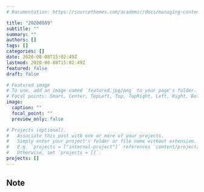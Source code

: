 ```yaml
---
# Documentation: https://sourcethemes.com/academic/docs/managing-content/

title: "20200809"
subtitle: ""
summary: ""
authors: []
tags: []
categories: []
date: 2020-08-08T15:02:49Z
lastmod: 2020-08-08T15:02:49Z
featured: false
draft: false

# Featured image
# To use, add an image named `featured.jpg/png` to your page's folder.
# Focal points: Smart, Center, TopLeft, Top, TopRight, Left, Right, BottomLeft, Bottom, BottomRight.
image:
  caption: ""
  focal_point: ""
  preview_only: false

# Projects (optional).
#   Associate this post with one or more of your projects.
#   Simply enter your project's folder or file name without extension.
#   E.g. `projects = ["internal-project"]` references `content/project/deep-learning/index.md`.
#   Otherwise, set `projects = []`.
projects: []
---
```


## Note

